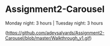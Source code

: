 # Assignment2-Carousel

Monday night: 3 hours |
Tuesday night: 3 hours

(https://github.com/adeysalyards/Assignment2-Carousel/blob/master/Walkthrough_v1.gif)
